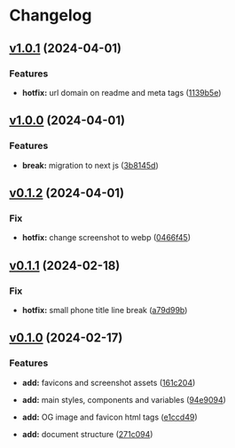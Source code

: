 # Changelog

## [v1.0.1](https://github.com/FedeHide/phone-number-validator/releases/tag/v1.0.1) (2024-04-01)

### Features

* **hotfix:** url domain on readme and meta tags ([1139b5e](https://github.com/FedeHide/phone-number-validator/commit/1139b5e170ae13832642cfd1b0880bec1e38bc93))

## [v1.0.0](https://github.com/FedeHide/phone-number-validator/releases/tag/v1.0.0) (2024-04-01)

### Features

* **break:** migration to next js ([3b8145d](https://github.com/FedeHide/phone-number-validator/commit/3b8145d52f96e1ee2f9c384a5ec53fc6f3d310b1))

## [v0.1.2](https://github.com/FedeHide/phone-number-validator/releases/tag/v0.1.2) (2024-04-01)

### Fix

* **hotfix:** change screenshot to webp ([0466f45](https://github.com/FedeHide/phone-number-validator/commit/0466f45c65c2381a1ec7308acc7b1b384e2f11f8))

## [v0.1.1](https://github.com/FedeHide/phone-number-validator/releases/tag/v0.1.1) (2024-02-18)

### Fix

* **hotfix:** small phone title line break ([a79d99b](https://github.com/FedeHide/phone-number-validator/commit/a79d99b2149cf06217329b85b951362446c4ab27))


## [v0.1.0](https://github.com/FedeHide/phone-number-validator/releases/tag/v0.1.0) (2024-02-17)

### Features

* **add:** favicons and screenshot assets ([161c204](https://github.com/FedeHide/phone-number-validator/commit/161c204741b65445ed16c7229015b699a254c9e2))

* **add:** main styles, components and variables ([94e9094](https://github.com/FedeHide/phone-number-validator/commit/94e909475e752f198c71fb95ab50abd10dc0bb26))

* **add:** OG image and favicon html tags ([e1ccd49](https://github.com/FedeHide/phone-number-validator/commit/e1ccd4999daf5bfc1cf48781a3108db616ed3b77))

* **add:** document structure ([271c094](https://github.com/FedeHide/phone-number-validator/commit/271c09456e826f77712e0758e6d161754e0d27d2))